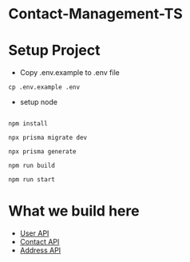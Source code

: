 # Contact-Management-TS

# Setup Project

- Copy .env.example to .env file

```shell
cp .env.example .env
```
- setup node

```shell

npm install

npx prisma migrate dev

npx prisma generate

npm run build

npm run start
```

# What we build here

- <a href="./doc/user.md">User API</a>
- <a href="./doc/contact.md">Contact API</a>
- <a href="./doc/address.md">Address API</a>